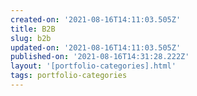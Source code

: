 ```yaml
---
created-on: '2021-08-16T14:11:03.505Z'
title: B2B
slug: b2b
updated-on: '2021-08-16T14:11:03.505Z'
published-on: '2021-08-16T14:31:28.222Z'
layout: '[portfolio-categories].html'
tags: portfolio-categories
---
```



